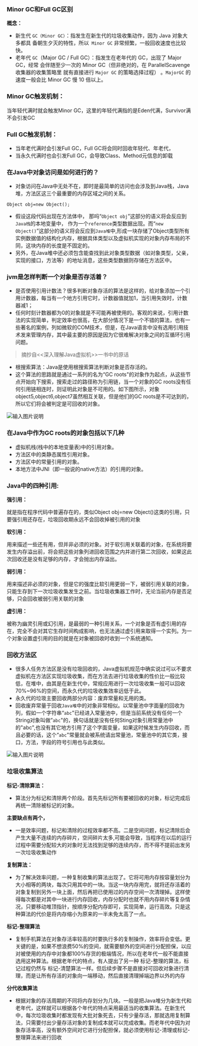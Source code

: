 ### Minor GC和Full GC区别
 **概念：** 
 

- 新生代 `GC（Minor GC）`：指发生在新生代的垃圾收集动作，因为 Java 对象大多都具
备朝生夕灭的特性，所以` Minor GC` 非常频繁，一般回收速度也比较快。
- 老年代 `GC`（Major GC  / Full GC）：指发生在老年代的 GC，出现了 Major GC，经常
会伴随至少一次的 Minor GC（但非绝对的，在 ParallelScavenge 收集器的收集策略里
就有直接进行 `Major GC` 的策略选择过程） 。`MajorGC` 的速度一般会比 Minor GC 慢 10
倍以上。


### Minor GC触发机制：
当年轻代满时就会触发Minor GC，这里的年轻代满指的是Eden代满，Survivor满不会引发GC

### Full GC触发机制：
- 当年老代满时会引发Full GC，Full GC将会同时回收年轻代、年老代，
- 当永久代满时也会引发Full GC，会导致Class、Method元信息的卸载

###  在Java中对象访问是如何进行的？
-  对象访问在Java中无处不在，即时是最简单的访问也会涉及到Java栈，Java堆，方法区这三个最重要的内存区域之间的关系。
```
Object obj=new Object();
```


- 假设这段代码出现在方法体中， 那吗“`Object obj`”这部分的语义将会反应到`Java栈`的本地变量中，
 作为一个`reference`类型数据出现。而“`new Object()`”这部分的语义将会反应到`Java堆`中,形成一块存储了Object类型所有实例数据值的结构化内存，根据具体类型以及虚拟机实现的对象内存布局的不同，这块内存的长度是不固定的。
- 另外，在Java堆中还必须包含能查找到此对象类型数据（如对象类型，父亲，实现的接口，方法等）的地址消息，这些类型数据则存储在方法区中。


### jvm是怎样判断一个对象是否存活着？
- 是否使用引用计数法？很多判断对象存活的算法是这样的，给对象添加一个引用计数器，每当有一个地方引用它时，计数器值就加1，当引用失效时，计数器减1；
- 任何时刻计数器都为0的对象就是不可能再被使用的。客观的来说，引用计数法的实现简单，判定效率也很高，在大部分情况下是一个不错的算法，也有一些著名的案例，列如微软的COM技术，但是，在Java语言中没有选用引用技术发来管理内存，其中最主要的原因是因为它很难解决对象之间的互循环引用问题。

> 摘抄自<<深入理解Java虚拟机>>一书中的原话
- 根搜索算法：Java是使用根搜索算法判断对象是否存活的。
- 这个算法的思路就是通过一系列的名为“GC roots"的对象作为起点，从这些节点开始向下搜索，搜索走过的路径称为引用链，当一个对象的GC roots没有任何引用链相连时，则证明此对象是不可用的。如下图所示，对象object5,object6,object7虽然相互关联，但是他们的GC roots是不可达到的，所以它们将会被判定是可回收的对象。

![输入图片说明](https://gitee.com/uploads/images/2018/0703/173354_410e32c9_1478371.png "image.png")


### 在Java中作为GC roots的对象包括以下几种
- 虚拟机栈(栈中的本地变量表)中的引用对象。
- 方法区中的类静态属性引用对象。
- 方法区中的常量引用的对象。
- 本地方法中JNI（即一般说的native方法）的引用的对象。

### Java中的四种引用:
 **强引用：** 

就是指在程序代码中普遍存在的，类似Object obj=new Object()这类的引用，只要强引用还存在，垃圾回收期永远不会回收掉被引用的对象

 **软引用：** 

用来描述一些还有用，但并非必须的对象。对于软引用关联着的对象，在系统将要发生内存溢出前，将会把这些对象列进回收范围之内并进行第二次回收，如果这此次回收还是没有足够的内存，才会抛出内存溢出。
 

 **弱引用：** 

用来描述非必须的对象，但是它的强度比软引用更弱一下，被弱引用关联的对象，只能生存到下一次垃圾收集发生之前。当垃圾收集器工作时，无论当前内存是否足够，只会回收被弱引用关联的对象

 **虚引用：** 

被称为幽灵引用或幻引用，是最弱的一种引用关系，一个对象是否有虚引用的存在，完全不会对其它生存时间构成影响，也无法通过虚引用来取得一个实列。为一个对象设置虚引用的目的就是在对象被回收时收到一个系统通知。


### 回收方法区
- 很多人任务方法区是没有垃圾回收的，Java虚拟机规范中确实说过可以不要求虚拟机在方法区实现垃圾收集，而在方法去进行垃圾收集的性价比一般比较低，在堆中，由其是在新生代中，常规应用进行一次垃圾收集一般可以回收70%~96%的空间，而永久代的垃圾收集效率远低于此。
- 永久代的垃圾主要回收两部分内容：废弃常量和无用的类。
- 回收废弃常量于回收`Java堆`中的对象非常相似。以常量池中字面量的回收为列，假如一个字符串“`abc`"已经进入常量池中，但是当前系统没有任何一个String对象叫做”`abc`"的，换句话就是没有任何Sting对象引用常量池中的"abc",也没有其它地方引用了这个字面变量，如果这时候发生内存回收，而且必要的话，这个“`abc`"常量就会被系统请出常量池，常量池中的其它类，接口，方法，字段的符号引用也与此类似。

![输入图片说明](https://gitee.com/uploads/images/2018/0703/173826_78dcbdc8_1478371.png "image.png")


### 垃圾收集算法
 **标记-清除算法：**
- 算法分为标记和清除两个阶段。首先先标记所有要被回收的对象，标记完成后再统一清除被标记的对象。

 **主要缺点有两个，** 
- 一是效率问题，标记和清除的过程效率都不高。二是空间问题，标记清除后会产生大量不连续的内存碎片，空间碎片太多,可能会导致，当程序在以后的运行过程中需要分配较大的对象时无法找到足够的连续内存，而不得不提前出发另一次垃圾收集动作

 **复制算法：** 
- 为了解决效率问题，一种复制收集的算法出现了。它将可用内存按容量划分为大小相等的两块，每次只用其中的一块。当这一块内存用完，就将还存活着的对象复制到另外一块上面，然后再把已使用过的内存空间一次清理掉。这样使得每次都是对其中一块进行内存回收，内存分配时也就不用内存碎片等复杂情况，只要移动堆顶指针，按顺序分配内存即可，实现简单，运行高效。只是这种算法的代价是将内存缩小为原来的一半未免太高了一点。

 **标记-整理算法** 
- 复制手机算法在对象存活率较高的时要执行多的复制操作，效率将会变低。更关键的是，如果不想浪费50%的空间，就需要额外的空间进行分配担保，以应对被使用的内存中对象都100%存货的极端情况，所以在老年代一般不能直接选用这种算法。根据老年代的特点，有人提出了另一种 标记-整理的算法，标记过程仍然与 标记-清楚算法一样。但后续步骤不是直接对可回收对象进行清理，而是让所有存活的对象向一端移动，然后直接清理掉端边界以外的内存

 **分代收集算法** 
- 根据对象的存活周期的不同将内存划分为几块。一般是把Java堆分为新生代和老年代，这样就可以根据各个年代的特点采用最适当的收集算法。在新生代中，每次垃圾收集时都发现有大批对象死去，只有少量存活，那就选用复制算法，只需要付出少量存活对象的复制成本就可以完成收集。而老年代中因为对象存活率高，没有额外空间对它进行分配担保，就必须使用标记-清理或标记-整理算法来进行回收

